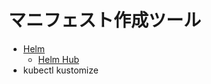 # マニフェスト作成ツール

- [Helm](https://helm.sh/)
    - [Helm Hub](https:/artifacthub.io/)
- kubectl kustomize
